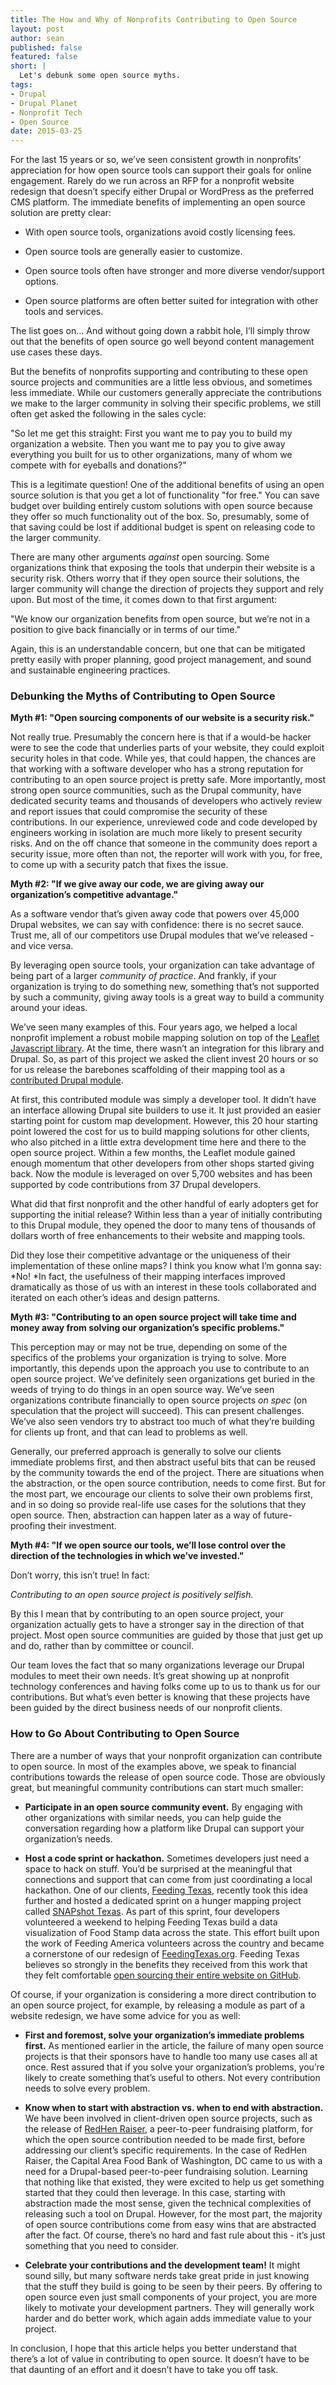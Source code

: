 ```yaml
---
title: The How and Why of Nonprofits Contributing to Open Source
layout: post
author: sean
published: false
featured: false
short: |
  Let's debunk some open source myths.
tags:
- Drupal
- Drupal Planet
- Nonprofit Tech
- Open Source
date: 2015-03-25
---
```

For the last 15 years or so, we’ve seen consistent growth in nonprofits’ appreciation for how open source tools can support their goals for online engagement. Rarely do we run across an RFP for a nonprofit website redesign that doesn’t specify either Drupal or WordPress as the preferred CMS platform. The immediate benefits of implementing an open source solution are pretty clear:

* With open source tools, organizations avoid costly licensing fees.

* Open source tools are generally easier to customize.

* Open source tools often have stronger and more diverse vendor/support options.

* Open source platforms are often better suited for integration with other tools and services.

The list goes on… And without going down a rabbit hole, I’ll simply throw out that the benefits of open source go well beyond content management use cases these days.

But the benefits of nonprofits supporting and contributing to these open source projects and communities are a little less obvious, and sometimes less immediate. While our customers generally appreciate the contributions we make to the larger community in solving their specific problems, we still often get asked the following in the sales cycle:

"So let me get this straight: First you want me to pay you to build my organization a website. Then you want me to pay you to give away everything you built for us to other organizations, many of whom we compete with for eyeballs and donations?"

This is a legitimate question! One of the additional benefits of using an open source solution is that you get a lot of functionality "for free." You can save budget over building entirely custom solutions with open source because they offer so much functionality out of the box. So, presumably, some of that saving could be lost if additional budget is spent on releasing code to the larger community.

There are many other arguments *against* open sourcing. Some organizations think that exposing the tools that underpin their website is a security risk. Others worry that if they open source their solutions, the larger community will change the direction of projects they support and rely upon. But most of the time, it comes down to that first argument:

"We know our organization benefits from open source, but we’re not in a position to give back financially or in terms of our time."

Again, this is an understandable concern, but one that can be mitigated pretty easily with proper planning, good project management, and sound and sustainable engineering practices. 


### Debunking the Myths of Contributing to Open Source


**Myth #1: "Open sourcing components of our website is a security risk."**

Not really true. Presumably the concern here is that if a would-be hacker were to see the code that underlies parts of your website, they could exploit security holes in that code. While yes, that could happen, the chances are that working with a software developer who has a strong reputation for contributing to an open source project is pretty safe. More importantly, most strong open source communities, such as the Drupal community, have dedicated security teams and thousands of developers who actively review and report issues that could compromise the security of these contributions. In our experience, unreviewed code and code developed by engineers working in isolation are much more likely to present security risks. And on the off chance that someone in the community does report a security issue, more often than not, the reporter will work with you, for free, to come up with a security patch that fixes the issue.

**Myth #2: "If we give away our code, we are giving away our organization’s competitive advantage."**

As a software vendor that’s given away code that powers over 45,000 Drupal websites, we can say with confidence: there is no secret sauce. Trust me, all of our competitors use Drupal modules that we’ve released - and vice versa.

By leveraging open source tools, your organization can take advantage of being part of a larger *community of practice*. And frankly, if your organization is trying to do something new, something that’s not supported by such a community, giving away tools is a great way to build a community around your ideas.

We’ve seen many examples of this. Four years ago, we helped a local nonprofit implement a robust mobile mapping solution on top of the [Leaflet Javascript library](http://leafletjs.com/). At the time, there wasn’t an integration for this library and Drupal. So, as part of this project we asked the client invest 20 hours or so for us release the barebones scaffolding of their mapping tool as a [contributed Drupal module](https://www.drupal.org/project/leaflet).

At first, this contributed module was simply a developer tool. It didn’t have an interface allowing Drupal site builders to use it. It just provided an easier starting point for custom map development. However, this 20 hour starting point lowered the cost for us to build mapping solutions for other clients, who also pitched in a little extra development time here and there to the open source project. Within a few months, the Leaflet module gained enough momentum that other developers from other shops started giving back. Now the module is leveraged on over 5,700 websites and has been supported by code contributions from 37 Drupal developers.

What did that first nonprofit and the other handful of early adopters get for supporting the initial release? Within less than a year of initially contributing to this Drupal module, they opened the door to many tens of thousands of dollars worth of free enhancements to their website and mapping tools.

Did they lose their competitive advantage or the uniqueness of their implementation of these online maps? I think you know what I’m gonna say: *No! *In fact, the usefulness of their mapping interfaces improved dramatically as those of us with an interest in these tools collaborated and iterated on each other’s ideas and design patterns.

**Myth #3: "Contributing to an open source project will take time and money away from solving our organization’s specific problems."**

This perception may or may not be true, depending on some of the specifics of the problems your organization is trying to solve. More importantly, this depends upon the approach you use to contribute to an open source project. We’ve definitely seen organizations get buried in the weeds of trying to do things in an open source way. We’ve seen organizations contribute financially to open source projects *on spec* (on speculation that the project will succeed). This can present challenges. We’ve also seen vendors try to abstract too much of what they’re building for clients up front, and that can lead to problems as well.

Generally, our preferred approach is generally to solve our clients immediate problems first, and then abstract useful bits that can be reused by the community towards the end of the project. There are situations when the abstraction, or the open source contribution, needs to come first. But for the most part, we encourage our clients to solve their own problems first, and in so doing so provide real-life use cases for the solutions that they open source. Then, abstraction can happen later as a way of future-proofing their investment.

**Myth #4: "If we open source our tools, we’ll lose control over the direction of the technologies in which we’ve invested."**

Don’t worry, this isn’t true! In fact:

*Contributing to an open source project is positively selfish.*

By this I mean that by contributing to an open source project, your organization actually gets to have a stronger say in the direction of that project. Most open source communities are guided by those that just get up and do, rather than by committee or council.

Our team loves the fact that so many organizations leverage our Drupal modules to meet their own needs. It’s great showing up at nonprofit technology conferences and having folks come up to us to thank us for our contributions. But what’s even better is knowing that these projects have been guided by the direct business needs of our nonprofit clients.

### How to Go About Contributing to Open Source

There are a number of ways that your nonprofit organization can contribute to open source. In most of the examples above, we speak to financial contributions towards the release of open source code. Those are obviously great, but meaningful community contributions can start much smaller:

* **Participate in an open source community event.** By engaging with other organizations with similar needs, you can help guide the conversation regarding how a platform like Drupal can support your organization’s needs.

* **Host a code sprint or hackathon.** Sometimes developers just need a space to hack on stuff. You’d be surprised at the meaningful that connections and support that can come from just coordinating a local hackathon. One of our clients, [Feeding Texas](http://www.feedingtexas.org/), recently took this idea further and hosted a dedicated sprint on a hunger mapping project called [SNAPshot Texas](https://github.com/snap-hackathon/snapshot-texas). As part of this sprint, four developers volunteered a weekend to helping Feeding Texas build a data visualization of Food Stamp data across the state. This effort built upon the work of Feeding America volunteers across the country and became a cornerstone of our redesign of [FeedingTexas.org](http://www.feedingtexas.org/). Feeding Texas believes so strongly in the benefits they received from this work that they felt comfortable [open sourcing their entire website on GitHub](https://github.com/thinkshout/feeding-texas).

Of course, if your organization is considering a more direct contribution to an open source project, for example, by releasing a module as part of a website redesign, we have some advice for you as well:

* **First and foremost, solve your organization’s immediate problems first.** As mentioned earlier in the article, the failure of many open source projects is that their sponsors have to handle too many use cases all at once. Rest assured that if you solve your organization’s problems, you’re likely to create something that’s useful to others. Not every contribution needs to solve every problem.

* **Know when to start with abstraction vs. when to end with abstraction.** We have been involved in client-driven open source projects, such as the release of [RedHen Raiser](http://drupal.org/project/redhen_raiser), a peer-to-peer fundraising platform, for which the open source contribution needed to be made first, before addressing our client’s specific requirements. In the case of RedHen Raiser, the Capital Area Food Bank of Washington, DC came to us with a need for a Drupal-based peer-to-peer fundraising solution. Learning that nothing like that existed, they were excited to help us get something started that they could then leverage. In this case, starting with abstraction made the most sense, given the technical complexities of releasing such a tool on Drupal. However, for the most part, the majority of open source contributions come from easy wins that are abstracted after the fact. Of course, there’s no hard and fast rule about this - it’s just something that you need to consider.

* **Celebrate your contributions and the development team!** It might sound silly, but many software nerds take great pride in just knowing that the stuff they build is going to be seen by their peers. By offering to open source even just small components of your project, you are more likely to motivate your development partners. They will generally work harder and do better work, which again adds immediate value to your project.

In conclusion, I hope that this article helps you better understand that there’s a lot of value in contributing to open source. It doesn’t have to be that daunting of an effort and it doesn’t have to take you off task. 

